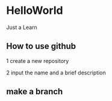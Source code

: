 # HelloWorld
Just a Learn
## How to use github
1 create a new repository 

2 input the name and a brief description

## make a branch
